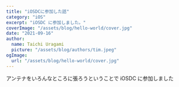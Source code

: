 ```yaml
---
title: "iOSDCに参加した話"
category: "iOS"
excerpt: "iOSDC に参加しました。"
coverImage: "/assets/blog/hello-world/cover.jpg"
date: "2021-09-16"
author:
  name: Taichi Uragami
  picture: "/assets/blog/authors/tim.jpeg"
ogImage:
  url: "/assets/blog/hello-world/cover.jpg"
---
```


アンテナをいろんなところに張ろうということで iOSDC に参加しました
